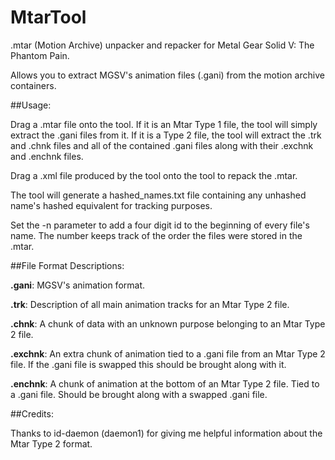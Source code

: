 # MtarTool
.mtar (Motion Archive) unpacker and repacker for Metal Gear Solid V: The Phantom Pain.

Allows you to extract MGSV's animation files (.gani) from the motion archive containers.

##Usage:

Drag a .mtar file onto the tool. If it is an Mtar Type 1 file, the tool will simply extract the .gani files from it. If it is a Type 2 file, the tool will extract the .trk and .chnk files and all of the contained .gani files along
with their .exchnk and .enchnk files.

Drag a .xml file produced by the tool onto the tool to repack the .mtar.

The tool will generate a hashed_names.txt file containing any unhashed name's hashed equivalent for tracking purposes.

Set the -n parameter to add a four digit id to the beginning of every file's name. The number keeps track of the order the files were stored in the .mtar.

##File Format Descriptions:

**.gani**: MGSV's animation format.

**.trk**: Description of all main animation tracks for an Mtar Type 2 file.

**.chnk**: A chunk of data with an unknown purpose belonging to an Mtar Type 2 file.

**.exchnk**: An extra chunk of animation tied to a .gani file from an Mtar Type 2 file. If the .gani file is swapped this should be brought
along with it.

**.enchnk**: A chunk of animation at the bottom of an Mtar Type 2 file. Tied to a .gani file. Should be brought along with a swapped .gani
file.

##Credits:

Thanks to id-daemon (daemon1) for giving me helpful information about the Mtar Type 2 format.
